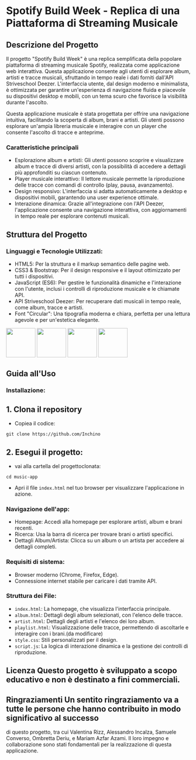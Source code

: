 # Spotify Build Week - Replica di una Piattaforma di Streaming Musicale

## Descrizione del Progetto

Il progetto "Spotify Build Week" è una replica semplificata della popolare piattaforma di streaming musicale Spotify,
realizzata come applicazione web interattiva. Questa applicazione consente agli utenti di esplorare album, artisti e
tracce musicali, sfruttando in tempo reale i dati forniti dall'API Striveschool Deezer. L'interfaccia utente, dal design
moderno e minimalista, è ottimizzata per garantire un'esperienza di navigazione fluida e piacevole su dispositivi
desktop e mobili, con un tema scuro che favorisce la visibilità durante l'ascolto.

Questa applicazione musicale è stata progettata per offrire una navigazione intuitiva, facilitando la scoperta di album,
brani e artisti. Gli utenti possono esplorare un'ampia libreria musicale e interagire con un player che consente l'ascolto
di tracce e anteprime.

### Caratteristiche principali

- Esplorazione album e artisti: Gli utenti possono scoprire e visualizzare album e tracce di diversi artisti, con la possibilità di accedere a dettagli più approfonditi su ciascun contenuto.
- Player musicale interattivo: Il lettore musicale permette la riproduzione delle tracce con comandi di controllo (play, pausa, avanzamento).
- Design responsivo: L'interfaccia si adatta automaticamente a desktop e dispositivi mobili, garantendo una user experience ottimale.
- Interazione dinamica: Grazie all'integrazione con l'API Deezer, l'applicazione consente una navigazione interattiva, con aggiornamenti in tempo reale per esplorare contenuti musicali.

## Struttura del Progetto

### Linguaggi e Tecnologie Utilizzati:

- HTML5: Per la struttura e il markup semantico delle pagine web.
- CSS3 & Bootstrap: Per il design responsive e il layout ottimizzato per tutti i dispositivi.
- JavaScript (ES6): Per gestire le funzionalità dinamiche e l'interazione con l'utente, inclusi i controlli di riproduzione musicale e le chiamate API.
- API Striveschool Deezer: Per recuperare dati musicali in tempo reale, come album, tracce e artisti.
- Font "Circular": Una tipografia moderna e chiara, perfetta per una lettura agevole e per un'estetica elegante.

<div>
  <img src="https://github.com/user-attachments/assets/ac46b6a7-f0e5-4688-86f1-afe752a1c2fe" height="80" width="80">
  <img src="https://github.com/user-attachments/assets/010bf452-2ae1-4faa-87fd-8ace85d816f7" height="80" width="80">
  <img src="https://github.com/user-attachments/assets/de604586-bb2c-4e13-b2e9-1a2e4095e01a" height="80" width="80">
  <img src="https://github.com/user-attachments/assets/2afc24da-95c5-4db1-a5f1-de9220ccd728" height="80" width="80">
</div>

## Guida all'Uso

### Installazione:

## 1. Clona il repository

- Copiea il codice:

```
git clone https://github.com/Inchino
```

## 2. Esegui il progetto:

- vai alla cartella del progettoclonata:

```
cd music-app
```

- Apri il file `index.html` nel tuo browser per visualizzare l'applicazione in azione.

### Navigazione dell'app:

- Homepage: Accedi alla homepage per esplorare artisti, album e brani recenti.
- Ricerca: Usa la barra di ricerca per trovare brani o artisti specifici.
- Dettagli Album/Artista: Clicca su un album o un artista per accedere ai dettagli completi.

### Requisiti di sistema:

- Browser moderno (Chrome, Firefox, Edge).
- Connessione internet stabile per caricare i dati tramite API.

### Struttura dei File:

- `index.html`: La homepage, che visualizza l'interfaccia principale.
- `album.html`: Dettagli degli album selezionati, con l'elenco delle tracce.
- `artist.html`: Dettagli degli artisti e l'elenco dei loro album.
- `playlist.html`: Visualizzazione delle tracce, permettendo di ascoltarle e interagire con i brani.(da modificare)
- `style.css`: Stili personalizzati per il design.
- `script.js`: La logica di interazione dinamica e la gestione dei controlli di riproduzione.

## Licenza Questo progetto è sviluppato a scopo educativo e non è destinato a fini commerciali.

## Ringraziamenti Un sentito ringraziamento va a tutte le persone che hanno contribuito in modo significativo al successo

di questo progetto, tra cui Valentina Rizz, Alessandro Incalza, Samuele Converso, Ombretta Deriu, e Mariam Azfar Azami.
Il loro impegno e collaborazione sono stati fondamentali per la realizzazione di questa applicazione.

